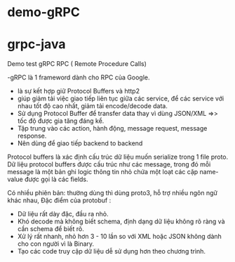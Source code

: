 # demo-gRPC
# grpc-java
Demo test gRPC 
RPC ( Remote Procedure Calls)

-gRPC là 1 frameword dành cho RPC của Google.
- là sự kết hợp giữ Protocol Buffers và http2
- giúp giảm tải việc giao tiếp liên tục giữa các service, để các service với nhau tốt độ cao nhất, giảm tải encode/decode data.
- Sử dụng Protocol Buffer để transfer data thay vì dùng JSON/XML =>> tốc độ được gia tăng đáng kể.
- Tập trung vào các action, hành động, message request, message response.
- Nên dùng để giao tiếp backend to backend


Protocol buffers là xác định cấu trúc dữ liệu muốn serialize trong 1 file proto. Dữ liệu protocol buffers được cấu trúc như các message, trong đó mỗi message là một bản ghi logic thông tin nhỏ chứa một loạt các cặp name-value được gọi là các fields.

Có nhiều phiên bản: thường dùng thì dùng proto3, hỗ trợ nhiều ngôn ngữ khác nhau,
Đặc điểm của protobuf :
+ Dữ liệu rất dày đặc, đầu ra nhỏ.
+ Khó decode mà không biết schema, định dạng dữ liệu không rõ ràng và cần schema để biết rõ.
+ Xử lý rất nhanh, nhỏ hơn 3 - 10 lần so với XML hoặc JSON
không dành cho con người vì là Binary.
+ Tạo các code truy cập dữ liệu dễ sử dụng hơn theo chương trình.
